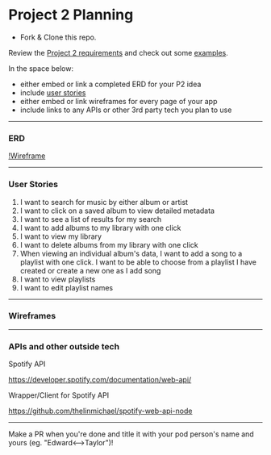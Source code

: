 # Project 2 Planning

* Fork & Clone this repo.

Review the [Project 2 requirements](https://tmdarneille.gitbook.io/seirfx/11-projects/project-2#project-feedback-evaluation) and check out some [examples](https://tmdarneille.gitbook.io/seirfx/11-projects/past-projects/project2).

In the space below:
* either embed or link a completed ERD for your P2 idea
* include [user stories](https://revelry.co/user-stories-that-dont-suck/)
* either embed or link wireframes for every page of your app
* include links to any APIs or other 3rd party tech you plan to use

----------------------------------------------------------
### ERD

[!Wireframe](Images/ERD.png?raw=true "ERD")

----------------------------------------------------------
### User Stories

1. I want to search for music by either album or artist
2. I want to click on a saved album to view detailed metadata
3. I want to see a list of results for my search
4. I want to add albums to my library with one click
5. I want to view my library
6. I want to delete albums from my library with one click
7. When viewing an individual album's data, I want to add a song to a playlist with one click. I want to be able to choose from a playlist I have created or create a new one as I add song
8. I want to view playlists
9. I want to edit playlist names

----------------------------------------------------------
### Wireframes



----------------------------------------------------------
### APIs and other outside tech

Spotify API

https://developer.spotify.com/documentation/web-api/

Wrapper/Client for Spotify API

https://github.com/thelinmichael/spotify-web-api-node

----------------------------------------------------------

Make a PR when you're done and title it with your pod person's name and yours (eg. "Edward<-->Taylor")!
